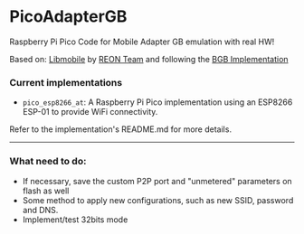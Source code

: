 # PicoAdapterGB
Raspberry Pi Pico Code for Mobile Adapter GB emulation with real HW!

Based on: [Libmobile](https://github.com/REONTeam/libmobile) by [REON Team](https://github.com/REONTeam) and following the [BGB Implementation](https://github.com/REONTeam/libmobile-bgb)

### Current implementations
- `pico_esp8266_at`: A Raspberry Pi Pico implementation using an ESP8266 ESP-01 to provide WiFi connectivity. 

Refer to the implementation's README.md for more details.

-----------------------
### What need to do:
* If necessary, save the custom P2P port and "unmetered" parameters on flash as well
* Some method to apply new configurations, such as new SSID, password and DNS.
* Implement/test 32bits mode
